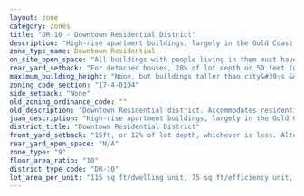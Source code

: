 ```yaml
---
layout: zone
category: zones
title: "DR-10 - Downtown Residential District"
description: "High-rise apartment buildings, largely in the Gold Coast. Ground-floor stores are okay, offices aren't."
zone_type_name: Downtown Residential
on_site_open_space: "All buildings with people living in them must have at least 36 sq ft of on-site open space per dwelling unit. (See 17-4-0410-A)"
rear_yard_setback: "For detached houses, 28% of lot depth or 50 feet (whichever is less.) For principal buildings, 30% of lot depth or 50 feet (whichever is less), but this only applies to parts of buildings 18 feet or more above grade."
maximum_building_height: "None, but buildings taller than city&#39;s &quot;building height thresholds&quot; require Planned Development review."
zoning_code_section: "17-4-0104"
side_setback: "None"
old_zoning_ordinance_code: ""
old_description: "Downtown Residential district. Accommodates residential development and small-scale commercial uses on lower floors, with residential units above."
juan_description: "High-rise apartment buildings, largely in the Gold Coast. Ground-floor stores are okay, offices aren&#39;t."
district_title: "Downtown Residential District"
front_yard_setback: "15ft, or 12% of lot depth, whichever is less. Alternatively, setback can be the average front yard depth of nearest 2 lots."
rear_yard_open_space: "N/A"
zone_type: "9"
floor_area_ratio: "10"
district_type_code: "DR-10"
lot_area_per_unit: "115 sq ft/dwelling unit, 75 sq ft/efficiency unit, 60 sq ft/SRO unit"
---
```

